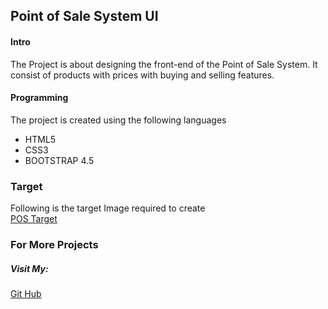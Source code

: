 ## Point of Sale System UI
#### Intro
The Project is about designing the front-end of the Point of Sale System. It consist of products with prices with buying and selling features.
#### Programming
The project is created using the following languages
* HTML5
* CSS3
* BOOTSTRAP 4.5

### Target
Following is the target Image required to create\
[POS Target](images\POS_Target.jpeg)

### For More Projects
##### Visit My:
[Git Hub](https://github.com/usama-taj)
